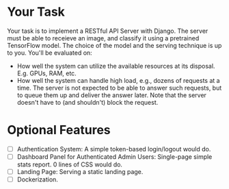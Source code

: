 # Your Task
Your task is to implement a RESTful API Server with Django. The server must be able to receieve an image, and classify it using a pretrained TensorFlow model. The choice of the model and the serving technique is up to you. You'll be evaluated on:

- How well the system can utilize the available resources at its disposal. E.g. GPUs, RAM, etc.
- How well the system can handle high load, e.g., dozens of requests at a time. The server is not expected to be able to answer such requests, but to queue them up and deliver the answer later. Note that the server doesn't have to (and shouldn't) block the request.

# Optional Features

- [ ] Authentication System: A simple token-based login/logout would do.
- [ ] Dashboard Panel for Authenticated Admin Users: Single-page simple stats report. 0 lines of CSS would do.
- [ ] Landing Page: Serving a static landing page.
- [ ] Dockerization.
